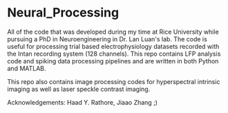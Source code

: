 # Neural_Processing
All of the code that was developed during my time at Rice University while pursuing a PhD in Neuroengineering in Dr. Lan Luan's lab. The code is useful for processing trial based electrophysiology datasets recorded with the Intan recording system (128 channels). This repo contains LFP analysis code and spiking data processing pipelines and are written in both Python and MATLAB. 

This repo also contains image processing codes for hyperspectral intrinsic imaging as well as laser speckle contrast imaging.

Acknowledgements: Haad Y. Rathore, Jiaao Zhang
;)
